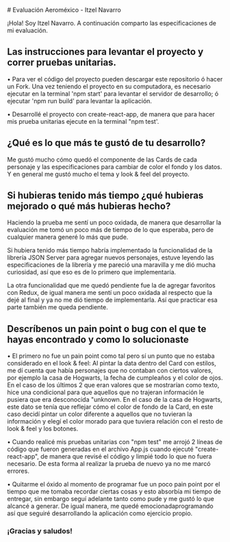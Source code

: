 ​# Evaluación Aeroméxico - Itzel Navarro

¡Hola! Soy Itzel Navarro.
A continuación comparto las especificaciones de mi evaluación.

## Las instrucciones para levantar el proyecto y correr pruebas unitarias.

• Para ver el código del proyecto pueden descargar este repositorio ó hacer un Fork. Una vez teniendo el proyecto en su computadora, es necesario ejecutar en la terminal 'npm start' para levantar el servidor de desarrollo; ó ejecutar 'npm run build' para levantar la aplicación.

• Desarrollé el proyecto con create-react-app, de manera que para hacer mis prueba unitarias ejecute en la terminal "npm test'.

## ¿Qué es lo que más te gustó de tu desarrollo?

Me gustó mucho cómo quedó el componente de las Cards de cada personaje y las especificaciones para cambiar de color el fondo y los datos. Y en general me gustó mucho el tema y look & feel del proyecto.

## Si hubieras tenido más tiempo ¿qué hubieras mejorado o qué más hubieras hecho?

Haciendo la prueba me sentí un poco oxidada, de manera que desarrollar la evaluación me tomó un poco más de tiempo de lo que esperaba, pero de cualquier manera generé lo más que pude.

Si hubiera tenido más tiempo habría implementado la funcionalidad de la librería JSON Server para agregar nuevos personajes, estuve leyendo las especificaciones de la librería y me pareció una maravilla y me dió mucha curiosidad, así que eso es de lo primero que implementaría.

La otra funcionalidad que me quedó pendiente fue la de agregar favoritos con Redux, de igual manera me sentí un poco oxidada al respecto que la dejé al final y ya no me dió tiempo de implementarla. Así que practicar esa parte también me queda pendiente.

## Descríbenos un pain point o bug con el que te hayas encontrado y como lo solucionaste

• El primero no fue un pain point como tal pero sí un punto que no estaba considerado en el look & feel: Al pintar la data dentro del Card con estilos, me dí cuenta que había personajes que no contaban con ciertos valores, por ejemplo la casa de Hogwarts, la fecha de cumpleaños y el color de ojos. En el caso de los últimos 2 que eran valores que se mostrarían como texto, hice una condicional para que aquellos que no trajeran información le pusiera que era desconocida "unknown. En el caso de la casa de Hogwarts, este dato se tenía que reflejar cómo el ​color de fondo de la Card, en este caso decidí pintar un color diferente a aquellos que no tuvieran la información y elegí el color morado para que tuviera relación con el resto de look & feel y los botones.  

• Cuando realicé mis pruebas unitarias con "npm test" me arrojó 2 líneas de código que fueron generadas en el archivo App.js cuando ejecuté "create-react-app", de manera que revisé el código y limpié todo lo que no fuera necesario. De esta forma al realizar la prueba de nuevo ya no me marcó errores.

• Quitarme el óxido al momento de programar fue un poco pain point por el tiempo que me tomaba recordar ciertas cosas y esto absorb​ía​ mi tiempo de entregar, sin embargo seguí adelante tanto como pude y me gustó lo que alcancé a generar. De igual manera, ​me quedé emocionada ​programando ​así que seguiré desarrollando la aplicación como ejercicio propio.

### ¡Gracias y saludos!​​
